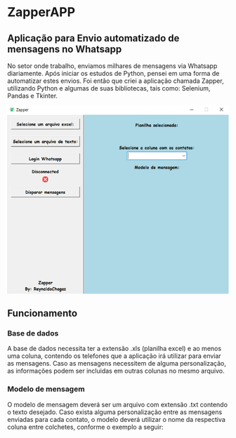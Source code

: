 # ZapperAPP
## Aplicação para Envio automatizado de mensagens no Whatsapp

No setor onde trabalho, enviamos milhares de mensagens via Whatsapp diariamente. Após iniciar os estudos de Python, pensei em uma forma de automatizar estes envios. Foi então que criei a aplicação chamada Zapper, utilizando Python e algumas de suas bibliotecas, tais como: Selenium, Pandas e Tkinter.

![Zapper](window.PNG)

## Funcionamento

### Base de dados

A base de dados necessita ter a extensão .xls (planilha excel) e ao menos uma coluna, contendo os telefones que a aplicação irá utilizar para enviar as mensagens. Caso as mensagens necessitem de alguma personalização, as informações podem ser incluidas em outras colunas no mesmo arquivo.

### Modelo de mensagem

O modelo de mensagem deverá ser um arquivo com extensão .txt contendo o texto desejado. Caso exista alguma personalização entre as mensagens enviadas para cada contato, o modelo deverá utilizar o nome da respectiva coluna entre colchetes, conforme o exemplo a seguir:

